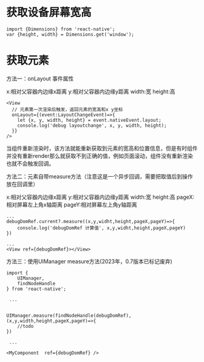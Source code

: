 # 获取设备屏幕宽高

```
import {Dimensions} from 'react-native';
var {height, width} = Dimensions.get('window');
```

# 获取元素
方法一：onLayout 事件属性

x:相对父容器内边缘x距离 
y:相对父容器内边缘y距离 
width:宽 
height:高 

```
<View 
  // 元素第一次渲染后触发，返回元素的宽高和x y坐标
  onLayout={(event:LayoutChangeEvent)=>{
    let {x, y, width, height} = event.nativeEvent.layout;
    console.log('debug layoutchange', x, y, width, height);
  }}
/>
```
当组件重新渲染时，该方法就能重新获取到元素的宽高和位置信息，但是有时组件并没有重新render那么就获取不到正确的值，例如页面滚动，组件没有重新渲染也就不会触发回调。

方法二：元素自带measure方法（注意这是一个异步回调，需要把取值后到操作放在回调里）

x:相对父容器内边缘x距离 
y:相对父容器内边缘y距离 
width:宽 
height:高 
pageX:相对屏幕左上角x轴距离 
pageY:相对屏幕左上角y轴距离

```
...
debugDomRef.current?.measure((x,y,widht,height,pageX,pageY)=>{
    console.log('debugDomRef 计算值', x,y,widht,height,pageX,pageY)
})

...
<View ref={debugDomRef}></View>
```

方法三：使用UIManager measure方法(2023年，0.7版本已标记废弃)

```tsx
import {
    UIManager,
    findNodeHandle
} from 'react-native';

 ...
 
 
UIManager.measure(findNodeHandle(debugDomRef),(x,y,width,height,pageX,pageY)=>{
    //todo
})
 
 ...
 
<MyComponent  ref={debugDomRef} />
 
```